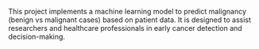 This project implements a machine learning model to predict malignancy (benign vs malignant cases) based on patient data. It is designed to assist researchers and healthcare professionals in early cancer detection and decision-making.
